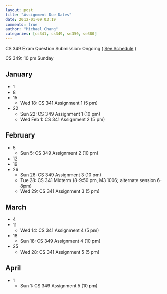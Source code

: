 ```yaml
---
layout: post
title: "Assignment Due Dates"
date: 2012-01-09 03:19
comments: true
author: "Michael Chang"
categories: [cs341, cs349, se350, se380]
---
```


CS 349 Exam Question Submission: Ongoing ( [See Schedule](http://www.student.cs.uwaterloo.ca/~cs349/w12/schedule.shtml) )

CS 349: 10 pm Sunday


## January ##

*   1
*   8
*   15
    *    Wed 18: CS 341 Assignment 1 (5 pm)
*   22
    *    Sun 22: CS 349 Assignment 1 (10 pm)
    *    Wed Feb 1: CS 341 Assignment 2 (5 pm)

## February ##

*   5
    *    Sun 5: CS 349 Assignment 2 (10 pm)
*   12
*   19
*   26
    *    Sun 26: CS 349 Assignment 3 (10 pm)
    *    Tue 28: CS 341 Midterm (8-9:50 pm, M3 1006; alternate session 6-8pm)
    *    Wed 29: CS 341 Assignment 3 (5 pm)

## March ##

*   4
*   11
    *    Wed 14: CS 341 Assignment 4 (5 pm)
*   18
    *    Sun 18: CS 349 Assignment 4 (10 pm)
*   25
    *    Wed 28: CS 341 Assignment 5 (5 pm)

## April ##

*   1
    *    Sun 1: CS 349 Assignment 5 (10 pm)

